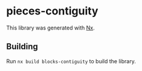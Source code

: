 # pieces-contiguity

This library was generated with [Nx](https://nx.dev).

## Building

Run `nx build blocks-contiguity` to build the library.
